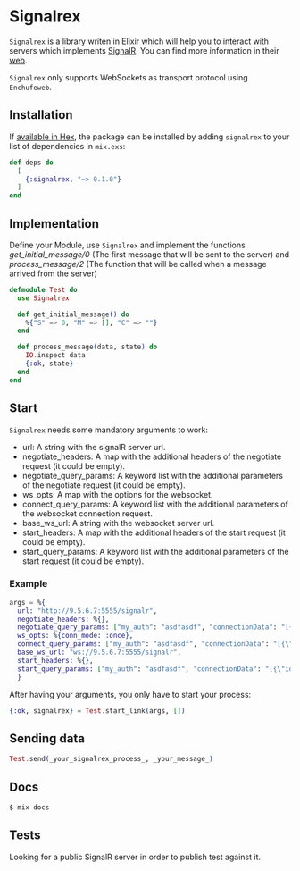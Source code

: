 # Signalrex

`Signalrex` is a library writen in Elixir which will help you to interact with servers which implements [SignalR](https://www.asp.net/signalr). You can find more information in their [web](https://www.asp.net/signalr).

`Signalrex` only supports WebSockets as transport protocol using `Enchufeweb`.

## Installation

If [available in Hex](https://hex.pm/docs/publish), the package can be installed
by adding `signalrex` to your list of dependencies in `mix.exs`:

```elixir
def deps do
  [
    {:signalrex, "~> 0.1.0"}
  ]
end
```

## Implementation

Define your Module, use `Signalrex` and implement the functions _get_initial_message/0_ (The first message that will be sent to the server) and _process_message/2_ (The function that will be called when a message arrived from the server)

```elixir
defmodule Test do
  use Signalrex

  def get_initial_message() do
    %{"S" => 0, "M" => [], "C" => ""}
  end

  def process_message(data, state) do
    IO.inspect data
    {:ok, state}
  end
end
```

## Start

`Signalrex` needs some mandatory arguments to work:

* url: A string with the signalR server url.
* negotiate_headers: A map with the additional headers of the negotiate request (it could be empty).
* negotiate_query_params: A keyword list with the additional parameters of the negotiate request (it could be empty).
* ws_opts: A map with the options for the websocket.
* connect_query_params: A keyword list with the additional parameters of the websocket connection request.
* base_ws_url: A string with the websocket server url.
* start_headers: A map with the additional headers of the start request (it could be empty).
* start_query_params: A keyword list with the additional parameters of the start request (it could be empty).

### Example

```elixir
args = %{
  url: "http://9.5.6.7:5555/signalr",
  negotiate_headers: %{},
  negotiate_query_params: ["my_auth": "asdfasdf", "connectionData": "[{\"id\":\"my_data\"}]"],
  ws_opts: %{conn_mode: :once},
  connect_query_params: ["my_auth": "asdfasdf", "connectionData": "[{\"id\":\"my_data\"}]"],
  base_ws_url: "ws://9.5.6.7:5555/signalr",
  start_headers: %{},
  start_query_params: ["my_auth": "asdfasdf", "connectionData": "[{\"id\":\"my_data\"}]"]
  }
```

After having your arguments, you only have to start your process:

```elixir
{:ok, signalrex} = Test.start_link(args, [])
```

## Sending data

```elixir
Test.send(_your_signalrex_process_, _your_message_)
```

## Docs
```bash
$ mix docs
```

## Tests
Looking for a public SignalR server in order to publish test against it.